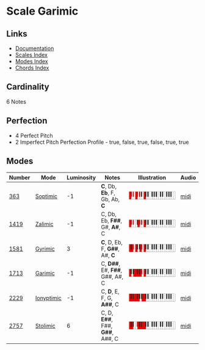 # Scale Garimic

## Links

- [Documentation](README.md)
- [Scales Index](Scales.md)
- [Modes Index](Modes.md)
- [Chords Index](Chords.md)

## Cardinality

6 Notes

## Perfection

- 4 Perfect Pitch
- 2 Imperfect Pitch
Perfection Profile - true, false, true, false, true, true

## Modes

| Number | Mode | Luminosity | Notes | Illustration | Audio |
|--------|------|------------|-------|--------------|-------|
| [363](https://ianring.com/musictheory/scales/363) | [Soptimic](ModeSoptimic.md) | -1 | **C**, Db, **Eb**, F, Gb, Ab, **C** | ![CNaturalSoptimic](ModeCNaturalSoptimic.png) | [midi](https://github.com/edipermadi/music/blob/main/docs/ModeCNaturalSoptimic.mid?raw=true) | 
| [1419](https://ianring.com/musictheory/scales/1419) | [Zalimic](ModeZalimic.md) | -1 | C, Db, Eb, **F##**, G#, **A#**, C | ![CNaturalZalimic](ModeCNaturalZalimic.png) | [midi](https://github.com/edipermadi/music/blob/main/docs/ModeCNaturalZalimic.mid?raw=true) | 
| [1581](https://ianring.com/musictheory/scales/1581) | [Gyrimic](ModeGyrimic.md) | 3 | **C**, D, Eb, F, **G##**, A#, **C** | ![CNaturalGyrimic](ModeCNaturalGyrimic.png) | [midi](https://github.com/edipermadi/music/blob/main/docs/ModeCNaturalGyrimic.mid?raw=true) | 
| [1713](https://ianring.com/musictheory/scales/1713) | [Garimic](ModeGarimic.md) | -1 | C, **D##**, E#, **F##**, G##, A#, C | ![CNaturalGarimic](ModeCNaturalGarimic.png) | [midi](https://github.com/edipermadi/music/blob/main/docs/ModeCNaturalGarimic.mid?raw=true) | 
| [2229](https://ianring.com/musictheory/scales/2229) | [Ionyptimic](ModeIonyptimic.md) | -1 | C, **D**, E, F, G, **A##**, C | ![CNaturalIonyptimic](ModeCNaturalIonyptimic.png) | [midi](https://github.com/edipermadi/music/blob/main/docs/ModeCNaturalIonyptimic.mid?raw=true) | 
| [2757](https://ianring.com/musictheory/scales/2757) | [Stolimic](ModeStolimic.md) | 6 | C, D, **E##**, F##, **G##**, A##, C | ![CNaturalStolimic](ModeCNaturalStolimic.png) | [midi](https://github.com/edipermadi/music/blob/main/docs/ModeCNaturalStolimic.mid?raw=true) | 
